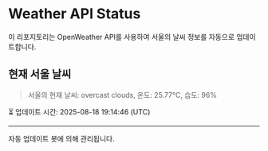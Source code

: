 
# Weather API Status

이 리포지토리는 OpenWeather API를 사용하여 서울의 날씨 정보를 자동으로 업데이트합니다.

## 현재 서울 날씨
> 서울의 현재 날씨: overcast clouds, 온도: 25.77°C, 습도: 96%

⏳ 업데이트 시간: 2025-08-18 19:14:46 (UTC)

---
자동 업데이트 봇에 의해 관리됩니다.
